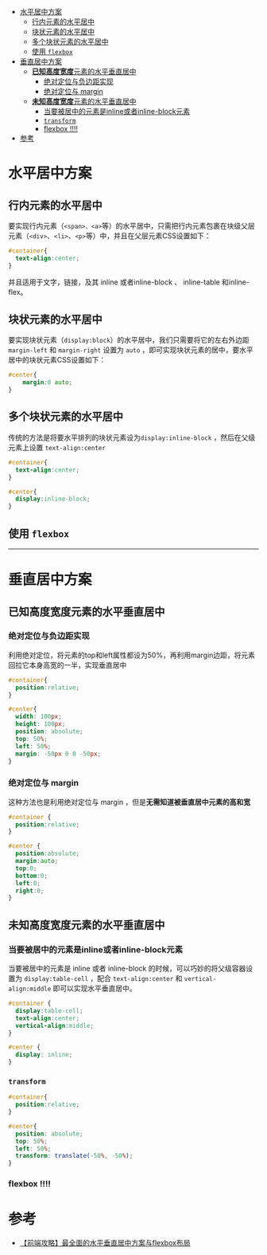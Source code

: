 - [水平居中方案](#%E6%B0%B4%E5%B9%B3%E5%B1%85%E4%B8%AD%E6%96%B9%E6%A1%88)
  - [行内元素的水平居中](#%E8%A1%8C%E5%86%85%E5%85%83%E7%B4%A0%E7%9A%84%E6%B0%B4%E5%B9%B3%E5%B1%85%E4%B8%AD)
  - [块状元素的水平居中](#%E5%9D%97%E7%8A%B6%E5%85%83%E7%B4%A0%E7%9A%84%E6%B0%B4%E5%B9%B3%E5%B1%85%E4%B8%AD)
  - [多个块状元素的水平居中](#%E5%A4%9A%E4%B8%AA%E5%9D%97%E7%8A%B6%E5%85%83%E7%B4%A0%E7%9A%84%E6%B0%B4%E5%B9%B3%E5%B1%85%E4%B8%AD)
  - [使用 `flexbox`](#%E4%BD%BF%E7%94%A8-flexbox)
- [垂直居中方案](#%E5%9E%82%E7%9B%B4%E5%B1%85%E4%B8%AD%E6%96%B9%E6%A1%88)
  - [**已知高度宽度**元素的水平垂直居中](#%E5%B7%B2%E7%9F%A5%E9%AB%98%E5%BA%A6%E5%AE%BD%E5%BA%A6%E5%85%83%E7%B4%A0%E7%9A%84%E6%B0%B4%E5%B9%B3%E5%9E%82%E7%9B%B4%E5%B1%85%E4%B8%AD)
    - [绝对定位与负边距实现](#%E7%BB%9D%E5%AF%B9%E5%AE%9A%E4%BD%8D%E4%B8%8E%E8%B4%9F%E8%BE%B9%E8%B7%9D%E5%AE%9E%E7%8E%B0)
    - [绝对定位与 margin](#%E7%BB%9D%E5%AF%B9%E5%AE%9A%E4%BD%8D%E4%B8%8E-margin)
  - [**未知高度宽度**元素的水平垂直居中](#%E6%9C%AA%E7%9F%A5%E9%AB%98%E5%BA%A6%E5%AE%BD%E5%BA%A6%E5%85%83%E7%B4%A0%E7%9A%84%E6%B0%B4%E5%B9%B3%E5%9E%82%E7%9B%B4%E5%B1%85%E4%B8%AD)
    - [当要被居中的元素是inline或者inline-block元素](#%E5%BD%93%E8%A6%81%E8%A2%AB%E5%B1%85%E4%B8%AD%E7%9A%84%E5%85%83%E7%B4%A0%E6%98%AFinline%E6%88%96%E8%80%85inline-block%E5%85%83%E7%B4%A0)
    - [`transform`](#transform)
    - [flexbox !!!!](#flexbox)
- [参考](#%E5%8F%82%E8%80%83)


# 水平居中方案

## 行内元素的水平居中

  要实现行内元素（`<span>、<a>`等）的水平居中，只需把行内元素包裹在块级父层元素（`<div>`、`<li>`、`<p>`等）中，并且在父层元素CSS设置如下：
  ``` css
  #container{
    text-align:center;
  }
  ```
  并且适用于文字，链接，及其 inline 或者inline-block 、 inline-table 和inline-flex。

## 块状元素的水平居中

  要实现块状元素（`display:block`）的水平居中，我们只需要将它的左右外边距 `margin-left` 和 `margin-right` 设置为 `auto` ，即可实现块状元素的居中，要水平居中的块状元素CSS设置如下：

  ``` css
  #center{
      margin:0 auto;
  }
  ```

## 多个块状元素的水平居中 

  传统的方法是将要水平排列的块状元素设为`display:inline-block` ，然后在父级元素上设置 `text-align:center`

  ``` css
  #container{
    text-align:center;
  }
  
  #center{
    display:inline-block;
  }
  ```

## 使用 `flexbox`

---
# 垂直居中方案

## **已知高度宽度**元素的水平垂直居中 

  ### 绝对定位与负边距实现

  利用绝对定位，将元素的top和left属性都设为50%，再利用margin边距，将元素回拉它本身高宽的一半，实现垂直居中
  
  ``` css
  #container{
    position:relative;
  }
  
  #center{
    width: 100px;
    height: 100px;
    position: absolute;
    top: 50%;
    left: 50%;
    margin: -50px 0 0 -50px;
  }
  ```

  ### 绝对定位与 margin

  这种方法也是利用绝对定位与 margin ，但是**无需知道被垂直居中元素的高和宽**
  
  ``` css
  #container {
    position:relative;
  }
  
  #center {
    position:absolute;
    margin:auto;
    top:0;
    bottom:0;
    left:0;
    right:0;
  }
  ```

## **未知高度宽度**元素的水平垂直居中

  ### 当要被居中的元素是inline或者inline-block元素

  当要被居中的元素是 inline 或者 inline-block 的时候，可以巧妙的将父级容器设置为 `display:table-cell` ，配合 `text-align:center` 和 `vertical-align:middle` 即可以实现水平垂直居中。

  ``` css
  #container {
    display:table-cell;
    text-align:center;
    vertical-align:middle;
  }
  
  #center {
    display: inline;
  }
  ```

  ### `transform`

  ``` css
  #container{
    position:relative;
  }
  
  #center{
    position: absolute;
    top: 50%;
    left: 50%;
    transform: translate(-50%, -50%);
  }
  ```

  ### flexbox !!!!

# 参考

- [【前端攻略】最全面的水平垂直居中方案与flexbox布局](https://www.cnblogs.com/coco1s/p/4444383.html)